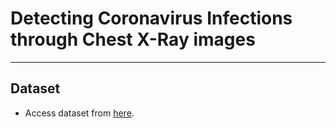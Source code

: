 # Detecting Coronavirus Infections through Chest X-Ray images
---

## Dataset
- Access dataset from [here](https://drive.google.com/drive/folders/1P11biqCGNk5zWqILLdNkuPtbZpvXb1ay?usp=sharing).
